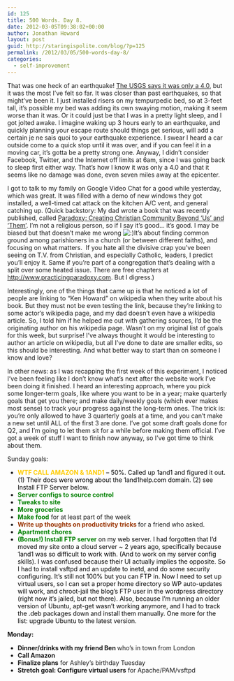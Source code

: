 ```yaml
---
id: 125
title: 500 Words. Day 8.
date: 2012-03-05T09:38:02+00:00
author: Jonathan Howard
layout: post
guid: http://staringispolite.com/blog/?p=125
permalink: /2012/03/05/500-words-day-8/
categories:
  - self-improvement
---
```

That was one heck of an earthquake! <a href="http://earthquake.usgs.gov/earthquakes/recenteqsus/Quakes/nc71746766.html" target="_blank">The USGS says it was only a 4.0</a>, but it was the most I&#8217;ve felt so far. It was closer than past earthquakes, so that might&#8217;ve been it. I just installed risers on my tempurpedic bed, so at 3-feet tall, it&#8217;s possible my bed was adding its own swaying motion, making it seem worse than it was. Or it could just be that I was in a pretty light sleep, and I got jolted awake. I imagine waking up 3 hours early to an earthquake, and quickly planning your escape route should things get serious, will add a certain je ne sais quoi to your earthquake experience. I swear I heard a car outside come to a quick stop until it was over, and if you can feel it in a moving car, it&#8217;s gotta be a pretty strong one. Anyway, I didn&#8217;t consider Facebook, Twitter, and the Internet off limits at 6am, since I was going back to sleep first either way. That&#8217;s how I know it was only a 4.0 and that it seems like no damage was done, even seven miles away at the epicenter.

I got to talk to my family on Google Video Chat for a good while yesterday, which was great. It was filled with a demo of new windows they got installed, a well-timed cat attack on the kitchen A/C vent, and general catching up. (Quick backstory: My dad wrote a book that was recently published, called <a href="http://amzn.to/xmDAGQ" target="_blank">Paradoxy: Creating Christian Community Beyond &#8216;Us&#8217; and &#8216;Them&#8217;</a>. I&#8217;m not a religious person, so if I say it&#8217;s good&#8230; it&#8217;s good. I may be biased but that doesn&#8217;t make me wrong   <img src='http://staringispolite.com/blog/wp-includes/images/smilies/icon_smile.gif' alt=':)' class='wp-smiley' />It&#8217;s about finding common ground among parishioners in a church (or between different faiths), and focusing on what matters.  If you hate all the divisive crap you&#8217;ve been seeing on T.V. from Christian, and especially Catholic, leaders, I predict you&#8217;ll enjoy it. Same if you&#8217;re part of a congregation that&#8217;s dealing with a split over some heated issue. There are free chapters at <a href="http://www.practicingparadoxy.com/" target="_blank">http://www.practicingparadoxy.com</a>. But I digress.)

Interestingly, one of the things that came up is that he noticed a lot of people are linking to &#8220;Ken Howard&#8221; on wikipedia when they write about his book. But they must not be even testing the link, because they&#8217;re linking to some actor&#8217;s wikipedia page, and my dad doesn&#8217;t even have a wikipedia article. So, I told him if he helped me out with gathering sources, I&#8217;d be the originating author on his wikipedia page. Wasn&#8217;t on my original list of goals for this week, but surprise! I&#8217;ve always thought it would be interesting to author an article on wikipedia, but all I&#8217;ve done to date are smaller edits, so this should be interesting. And what better way to start than on someone I know and love?

In other news: as I was recapping the first week of this experiment, I noticed I&#8217;ve been feeling like I don&#8217;t know what&#8217;s next after the website work I&#8217;ve been doing it finished. I heard an interesting approach, where you pick some longer-term goals, like where you want to be in a year; make quarterly goals that get you there; and make daily/weekly goals (which ever makes most sense) to track your progress against the long-term ones. The trick is: you&#8217;re only allowed to have 3 quarterly goals at a time, and you can&#8217;t make a new set until ALL of the first 3 are done. I&#8217;ve got some draft goals done for Q2, and I&#8217;m going to let them sit for a while before making them official. I&#8217;ve got a week of stuff I want to finish now anyway, so I&#8217;ve got time to think about them.

Sunday goals:

  * <span style="color: #ffcc00;"><strong>WTF CALL AMAZON & 1AND1</strong><span style="color: #000000;"> &#8211; 50%. Called up 1and1 and figured it out. (1) Their docs were wrong about the 1and1help.com domain. (2) see Install FTP Server below.</span></span>
  * <span style="color: #008000;"><strong>Server configs to source control</strong></span>
  * <span style="color: #008000;"><strong>Tweaks to site</strong></span>
  * <span style="color: #008000;"><strong>More groceries</strong></span>
  * <span style="color: #008000;"><strong>Make food</strong></span> for at least part of the week
  * <span style="color: #993300;"><strong>Write up thoughts on productivity tricks </strong></span>for a friend who asked.
  * <span style="color: #008000;"><strong>Apartment chores</strong></span>
  * <span style="color: #008000;"><strong>(Bonus!) Install FTP server</strong> <span style="color: #000000;">on my web server. I had forgotten that I&#8217;d moved my site onto a cloud server ~ 2 years ago, specifically because 1and1 was so difficult to work with. (And to work on my server config skills). I was confused because their UI actually implies the opposite. So I had to install vsftpd and an update to inetd, and do some security configuring. It&#8217;s still not 100% but you can FTP in. Now I need to set up virtual users, so I can set a proper home directory so WP auto-updates will work, and chroot-jail the blog&#8217;s FTP user in the wordpress directory (right now it&#8217;s jailed, but not there). Also, because I&#8217;m running an older version of Ubuntu, apt-get wasn&#8217;t working anymore, and I had to track the .deb packages down and install them manually. One more for the list: upgrade Ubuntu to the latest version.</span></span>

<div>
  <strong>Monday:</strong>
</div>

<div>
</div>

<div>
  <ul>
    <li>
      <strong>Dinner/drinks with my friend Ben </strong>who&#8217;s in town from London
    </li>
    <li>
      <strong>Call Amazon</strong>
    </li>
    <li>
      <strong>Finalize plans</strong> for Ashley&#8217;s birthday Tuesday
    </li>
    <li>
      <strong>Stretch goal: Configure virtual users</strong> for Apache/PAM/vsftpd
    </li>
  </ul>
</div>